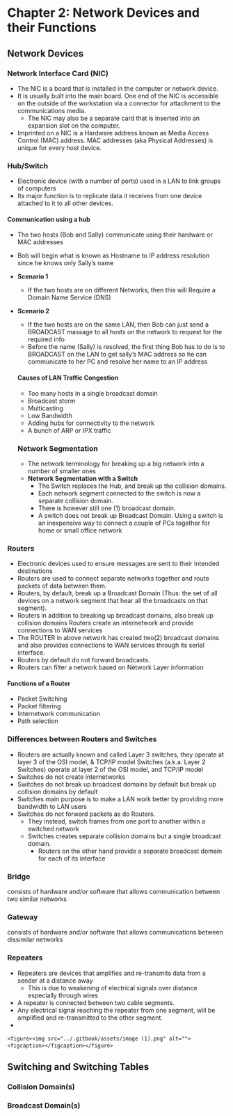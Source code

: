# Chapter 2: Network Devices and their Functions

## Network Devices&#x20;

### Network Interface Card (NIC)

* The NIC is a board that is installed in the computer or network device.&#x20;
* It is usually built into the main board. One end of the NIC is accessible on the outside of the workstation via a connector for attachment to the communications media.&#x20;
  * The NIC may also be a separate card that is inserted into an expansion slot on the computer.&#x20;
* Imprinted on a NIC is a Hardware address known as Media Access Control (MAC) address. MAC addresses (aka Physical Addresses) is unique for every host device.

### Hub/Switch

* Electronic device (with a number of ports) used in a LAN to link groups of computers
* Its major function is to replicate data it receives from one device attached to it to all other devices.

#### Communication using a hub

* The two hosts (Bob and Sally) communicate using their hardware or MAC addresses
* Bob will begin what is known as Hostname to IP address resolution since he knows only Sally’s name
* **Scenario 1**
  * If the two hosts are on different Networks, then this will Require a Domain Name Service (DNS)&#x20;
*   **Scenario 2**

    * If the two hosts are on the same LAN, then Bob can just send a BROADCAST massage to all hosts on the network to request for the required info
    * Before the name (Sally) is resolved, the first thing Bob has to do is to BROADCAST on the LAN to get sally’s MAC address so he can communicate to her PC and resolve her name to an IP address

    #### Causes of LAN Traffic Congestion

    * Too many hosts in a single broadcast domain&#x20;
    * Broadcast storm&#x20;
    * Multicasting&#x20;
    * Low Bandwidth&#x20;
    * Adding hubs for connectivity to the network&#x20;
    * A bunch of ARP or IPX traffic

    ### Network Segmentation

    * The network terminology for breaking up a big network into a number of smaller ones
    * **Network Segmentation with a Switch**
      * The Switch replaces the Hub, and break up the collision domains.
      * Each network segment connected to the switch is now a separate collision domain.&#x20;
      * There is however still one (1) broadcast domain.
      * A switch does not break up Broadcast Domain. Using a switch is an inexpensive way to connect a couple of PCs together for home or small office network

### Routers&#x20;

* Electronic devices used to ensure messages are sent to their intended destinations
* Routers are used to connect separate networks together and route packets of data between them.&#x20;
* Routers, by default, break up a Broadcast Domain (Thus: the set of all devices on a network segment that hear all the broadcasts on that segment).&#x20;
* Routers in addition to breaking up broadcast domains, also break up collision domains Routers create an internetwork and provide connections to WAN services
* The ROUTER in above network has created two(2) broadcast domains and also provides connections to WAN services through its serial interface.
* Routers by default do not forward broadcasts.&#x20;
* Routers can filter a network based on Network Layer information

#### Functions of a Router&#x20;

* Packet Switching&#x20;
* Packet filtering&#x20;
* Internetwork communication&#x20;
* Path selection

### Differences between Routers and Switches

* Routers are actually known and called Layer 3 switches, they operate at layer 3 of the OSI model, & TCP/IP model Switches (a.k.a. Layer 2 Switches) operate at layer 2 of the OSI model, and TCP/IP model&#x20;
* Switches do not create internetworks
* Switches do not break up broadcast domains by default but break up collision domains by default
* Switches main purpose is to make a LAN work better by providing more bandwidth to LAN users&#x20;
* Switches do not forward packets as do Routers.&#x20;
  * They instead, switch frames from one port to another within a switched network&#x20;
  * Switches creates separate collision domains but a single broadcast domain.&#x20;
    * Routers on the other hand provide a separate broadcast domain for each of its interface

### Bridge

consists of hardware and/or software that allows communication between two similar networks

### Gateway&#x20;

consists of hardware and/or software that allows communications between dissimilar networks

### Repeaters

* Repeaters are devices that amplifies and re-transmits data from a sender at a distance away
  * This is due to weakening of electrical signals over distance especially through wires
* A repeater is connected between two cable segments. &#x20;
* Any electrical signal reaching the repeater from one segment, will be amplified and re-transmitted to the other segment.
*

    <figure><img src="../.gitbook/assets/image (1).png" alt=""><figcaption></figcaption></figure>

###

## Switching and Switching Tables

### Collision Domain(s)

### Broadcast Domain(s)
